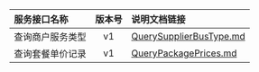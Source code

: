   
| 服务接口名称 | 版本号 | 说明文档链接 |  
| :----------------- | :-----: | :---------------- |  
| 查询商户服务类型 | v1 | [QuerySupplierBusType.md](https://gitee.com/leslieleslie/gitMd/blob/master/EpeisComm/CommQueryServer/QuerySupplierBusType.md) |  
| 查询套餐单价记录 | v1 | [QueryPackagePrices.md](https://gitee.com/leslieleslie/gitMd/blob/master/EpeisComm/CommQueryServer/QueryPackagePrices.md) |  
  
